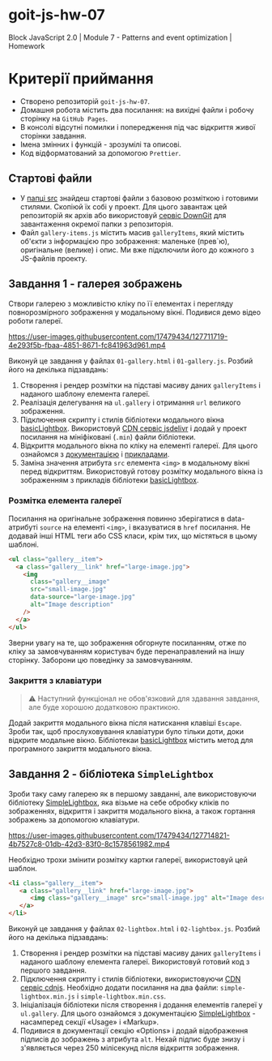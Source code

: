 # goit-js-hw-07
Block JavaScript 2.0 | Module 7 -  Patterns and event optimization | Homework

# Критерії приймання

- Створено репозиторій `goit-js-hw-07`.
- Домашня робота містить два посилання: на вихідні файли і робочу сторінку на `GitHub Pages`.
- В консолі відсутні помилки і попередження під час відкриття живої сторінки завдання.
- Імена змінних і функцій - зрозумілі та описові.
- Код відформатований за допомогою `Prettier`.

## Стартові файли

- У [папці src](./src) знайдеш стартові файли з базовою розміткою і готовими стилями. Скопіюй їх собі у проект. Для цього завантаж цей репозиторій як архів або використовуй [сервіс DownGit](https://downgit.github.io/) для завантаження окремої папки з репозиторія.
- Файл `gallery-items.js` містить масив `galleryItems`, який містить об'єкти з інформацією про зображення: маленьке (прев`ю), оригінальне (велике) і опис. Ми вже підключили його до кожного з JS-файлів проекту.

## Завдання 1 - галерея зображень

Створи галерею з можливістю кліку по її елементах і перегляду повнорозмірного зображення у модальному вікні. Подивися демо відео роботи галереї.

https://user-images.githubusercontent.com/17479434/127711719-4e293f5b-fbaa-4851-8671-fc841963d961.mp4

Виконуй це завдання у файлах `01-gallery.html` і `01-gallery.js`. Розбий його на декілька підзавдань:

1. Створення і рендер розмітки на підставі масиву даних `galleryItems` і наданого шаблону елемента галереї.
2. Реалізація делегування на `ul.gallery` і отримання `url` великого зображення.
3. Підключення скрипту і стилів бібліотеки модального вікна [basicLightbox](https://basiclightbox.electerious.com/). Використовуй [CDN сервіс jsdelivr](https://www.jsdelivr.com/package/npm/basiclightbox?path=dist) і додай у проект посилання на мініфіковані (`.min`) файли бібліотеки.
4. Відкриття модального вікна по кліку на елементі галереї. Для цього ознайомся з [документацією](https://github.com/electerious/basicLightbox#readme) і [прикладами](https://basiclightbox.electerious.com/).
5.  Заміна значення атрибута `src` елемента `<img>` в модальному вікні перед відкриттям. Використовуй готову розмітку модального вікна із зображенням з прикладів бібліотеки [basicLightbox](https://basiclightbox.electerious.com/).

### Розмітка елемента галереї

Посилання на оригінальне зображення повинно зберігатися в data-атрибуті `source` на елементі `<img>`, і вказуватися в `href` посилання. Не додавай інші HTML теги або CSS класи, крім тих, що містяться в цьому шаблоні.

```html
<ul class="gallery__item">
  <a class="gallery__link" href="large-image.jpg">
    <img
      class="gallery__image"
      src="small-image.jpg"
      data-source="large-image.jpg"
      alt="Image description"
    />
  </a>
</ul>
```

Зверни увагу на те, що зображення обгорнуте посиланням, отже по кліку за замовчуванням користувач буде перенаправлений на іншу сторінку. Заборони цю поведінку за замовчуванням.

### Закриття з клавіатури

> ⚠️ Наступний функціонал не обов'язковий для здавання завдання, але буде хорошою додатковою практикою.

Додай закриття модального вікна після натискання клавіші `Escape`. Зроби так, щоб прослуховування клавіатури було тільки доти, доки відкрите модальне вікно. Бібліотекаи [basicLightbox](https://basiclightbox.electerious.com/) містить метод для програмного закриття модального вікна.

## Завдання 2 - бібліотека `SimpleLightbox`

Зроби таку саму галерею як в першому завданні, але використовуючи бібліотеку [SimpleLightbox](https://simplelightbox.com/), яка візьме на себе обробку кліків по зображеннях, відкриття і закриття модального вікна, а також гортання зображень за допомогою клавіатури.

https://user-images.githubusercontent.com/17479434/127714821-4b7527c8-01db-42d3-83f0-8c1578561982.mp4

Необхідно трохи змінити розмітку картки галереї, використовуй цей шаблон.

```html
<li class="gallery__item">
   <a class="gallery__link" href="large-image.jpg">
      <img class="gallery__image" src="small-image.jpg" alt="Image description" />
   </a>
</li>
```

Виконуй це завдання у файлах `02-lightbox.html` і `02-lightbox.js`. Розбий його на декілька підзавдань:

1. Створення і рендер розмітки на підставі масиву даних `galleryItems` і наданого шаблону елемента галереї. Використовуй готовий код з першого завдання.
2. Підключення скрипту і стилів бібліотеки, використовуючи [CDN сервіс cdnjs](https://cdnjs.com/libraries/simplelightbox). Необхідно додати посилання на два файли: `simple-lightbox.min.js` і `simple-lightbox.min.css`.
3. Ініціалізація бібліотеки після створення і додання елементів галереї у `ul.gallery`. Для цього ознайомся з документацією [SimpleLightbox](https://simplelightbox.com/) - насамперед секції «Usage» і «Markup».
4. Подивися в документації секцію «Options» і додай відображення підписів до зображень з атрибута `alt`. Нехай підпис буде знизу і з'являється через 250 мілісекунд після відкриття зображення.
